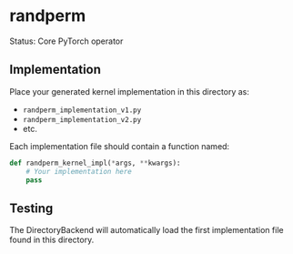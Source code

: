# randperm

Status: Core PyTorch operator

## Implementation

Place your generated kernel implementation in this directory as:
- `randperm_implementation_v1.py`
- `randperm_implementation_v2.py`
- etc.

Each implementation file should contain a function named:
```python
def randperm_kernel_impl(*args, **kwargs):
    # Your implementation here
    pass
```

## Testing

The DirectoryBackend will automatically load the first implementation file found in this directory.
